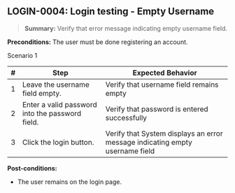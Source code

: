 ## **LOGIN-0004:** Login testing - Empty Username

> **Summary:** Verify that error message indicating empty username field.  <br>

**Preconditions:** The user must be done registering an account.


Scenario 1

 | \# | Step | Expected Behavior |
 |----|------|-------------------|
 |  1 | Leave the username field empty.     | Verify that username field remains empty   |
 |  2 | Enter a valid password into the password field.     | Verify that password is entered successfully   |
 |  3 | Click the login button.     | Verify that System displays an error message indicating empty username field   |

**Post-conditions:**

 - The user remains on the login page.

